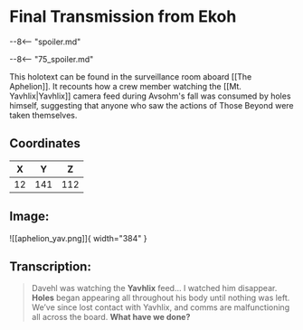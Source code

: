 # Final Transmission from Ekoh

--8<-- "spoiler.md"

--8<-- "75_spoiler.md"

This holotext can be found in the surveillance room aboard [[The Aphelion]]. It recounts how a crew member watching the [[Mt. Yavhlix|Yavhlix]] camera feed during Avsohm's fall was consumed by holes himself, suggesting that anyone who saw the actions of Those Beyond were taken themselves.

## Coordinates
| **X** | **Y** | **Z** |
| :---: | :---: | :---: |
| 12 |  141  | 112 |

## Image:

![[aphelion_yav.png]]{ width="384" }

## Transcription:
> Davehl was watching the **Yavhlix** feed… I watched him disappear. **Holes** began appearing all throughout his body until nothing was left. We’ve since lost contact with Yavhlix, and comms are malfunctioning all across the board. **What have we done?**
